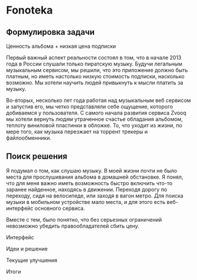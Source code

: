 # Fonoteka

## Формулировка задачи

Ценность альбома + низкая цена подписки

Первый важный аспект реальности состоял в том, что в начале 2013 года в России слушали только пиратскую музыку. Будучи легальным музыкальным сервисом, мы решили, что это приложение должно быть платным, но иметь настолько низкую стоимость подписки, насколько возможно. Мы хотели научить людей привыкнуть к мысли платить за музыку.

Во-вторых, несколько лет года работая над музыкальным  веб сервисом и запустив его, мы четко представляли себе ощущение, которого добиваемся у пользователя. С самого начала развития сервиса Zvooq мы хотели вернуть людям утраченное счастье обладания альбомом,  теплоту виниловой пластинки в обложке. То, что уходит из жизни, по мере того, как музыка перезжает на торрент трекеры и файлообменники.

## Поиск решения

Я подумал о том, как слушаю музыку. В моей жизни почти не было места для  прослушивания альбома в домашней обстановке. Я понял, что для меня важно иметь возможность быстро включить что-то заранее найденное, находясь в движении. Переходя дорогу по переходу, сидя на велосипеде, или заходя в вагон метро. Для поиска музыки в мобильном устройстве мало места, и для этого есть веб-интерфейс основного сервиса.

Вместе с тем, было понятно, что без серьезных ограничений невозможно убедить правообладателей сбить цену.

Интерфейс


Идеи и решение


Текущие улучшения


Итоги


